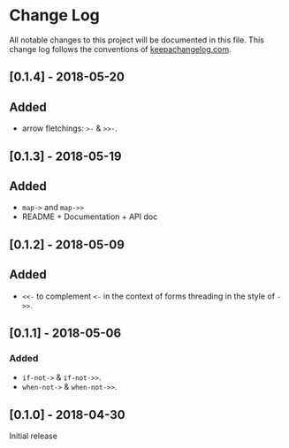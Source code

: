 # Change Log
All notable changes to this project will be documented in this file. This change log follows the conventions of [keepachangelog.com](http://keepachangelog.com/).

## [0.1.4] - 2018-05-20
## Added
- arrow fletchings: `>-` & `>>-`.

## [0.1.3] - 2018-05-19
## Added
- `map->` and `map->>`
- README + Documentation + API doc

## [0.1.2] - 2018-05-09
## Added
- `<<-` to complement `<-` in the context of forms threading in the style
  of `->>`.

## [0.1.1] - 2018-05-06
### Added
- `if-not->` & `if-not->>`.
- `when-not->` & `when-not->>`.

## [0.1.0] - 2018-04-30
Initial release
